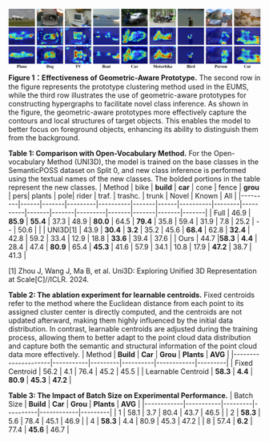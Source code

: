 ![f1](f-vis.jpg)
**Figure 1：Effectiveness of Geometric-Aware Prototype.** The second row in the figure represents the prototype clustering method used in the EUMS, while the third row illustrates the use of geometric-aware prototypes for constructing hypergraphs to facilitate novel class inference. As shown in the figure, the geometric-aware prototypes more effectively capture the contours and local structures of target objects. This enables the model to better focus on foreground objects, enhancing its ability to distinguish them from the background.


**Table 1: Comparison with Open-Vocabulary Method.** For the Open-vocabulary Method (UNI3D), the model is trained on the base classes in the SemanticPOSS dataset on Split 0, and new class inference is performed using the textual names of the new classes. The bolded portions in the table represent the new classes.
| Method  | bike | **build** | **car** | cone | fence | **grou** | pers| plants | pole| rider | traf. | trashc. | trunk | Novel | Known | All   |
|---------|------|-------|---------|----------|-------|------|----------|--------|----------|-------|-------|---------|-------|-------|-------|-------|
| Full    | 46.9 | **85.9**  | **55.4** | 37.3 | 48.9  | **80.0** | 64.5 | **79.4**  | 35.8 | 59.4  | 31.9  | 7.8     | 25.2  | --    | 50.6  |       |
| UNI3D[1]  | 43.9 | **30.4**  | **3.2**  | 35.2 | 45.6  | **68.4** | 62.8 | **32.4**  | 42.8 | 59.2  | 33.4  | 12.9    | 18.8  | **33.6**  | 39.4  | 37.6  |
| Ours    | 44.7 |**58.3**  | **4.4**  | 28.4 | 47.4  | **80.9** | 65.4 | **45.3**  | 41.6 | 57.9  | 34.1  | 10.8    | 17.9  | **47.2**  | 38.7  | 41.3  |

[1] Zhou J, Wang J, Ma B, et al. Uni3D: Exploring Unified 3D Representation at Scale[C]//ICLR. 2024.

**Table 2: The ablation experiment for learnable centroids.** Fixed centroids refer to the method where the Euclidean distance from each point to its assigned cluster center is directly computed, and the centroids are not updated afterward, making them highly influenced by the initial data distribution. In contrast, learnable centroids are adjusted during the training process, allowing them to better adapt to the point cloud data distribution and capture both the semantic and structural information of the point cloud data more effectively.
| Method              | **Build** | **Car** | **Grou** | **Plants** | **AVG** |
|---------------------|-----------|---------|----------|------------|---------|
| Fixed Centroid      | 56.2      | 4.1     | 76.4     | 45.2       | 45.5    |
| Learnable Centroid  | **58.3**  | **4.4** | **80.9** | **45.3**   | **47.2** |


**Table 3: The Impact of Batch Size on Experimental Performance.**
| Batch Size | **Build** | **Car** | **Grou** | **Plants** | **AVG** |
|------------|-----------|---------|----------|------------|---------|
| 1          | 58.1      | 3.7     | 80.4     | 43.7       |  46.5   |
| 2          | **58.3**  | 5.6    | 78.4      | 45.1       | 46.9 |
| 4          | **58.3**   | 4.4     | 80.9     | 45.3       | 47.2    |
| 8          | 57.4      | **6.2** | 77.4     | **45.6**   |    46.7 |
